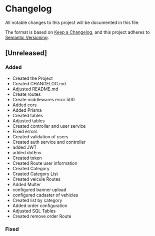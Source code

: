 # Changelog

All notable changes to this project will be documented in this file.

The format is based on [Keep a Changelog](https://keepachangelog.com/en/1.0.0/),
and this project adheres to [Semantic Versioning](https://semver.org/spec/v2.0.0.html).

## [Unreleased]

### Added

- Created the Project
- Created CHANGELOG.md
- Adjusted README.md
- Create routes 
- Create middlewares error 500
- Added cors
- Added Prisma
- Created tables
- Adjusted tables
- Created controller and user service
- Fixed errors
- Created validation of users
- Created auth service and controller
- added JWT
- added dotEnv
- Created token
- Created Route user information
- Created Category 
- Craated Category List
- Created veicule Routes
- Added Multer
- configured banner upload
- configured cadaster of vehicles
- Created list by category
- Added order configuration
- Adjusted SQL Tables
- Created remove order Route

### Fixed


